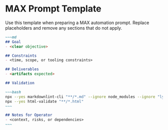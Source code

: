 # MAX Prompt Template

Use this template when preparing a MAX automation prompt. Replace placeholders and
remove any sections that do not apply.

````md
~~~md
## Goal
- <clear objective>

## Constraints
- <time, scope, or tooling constraints>

## Deliverables
- <artifacts expected>

## Validation

~~~bash
npx --yes markdownlint-cli "**/*.md" --ignore node_modules --ignore "lychee/**"
npx --yes html-validate "**/*.html"
~~~

## Notes for Operator
- <context, risks, or dependencies>
~~~
````
